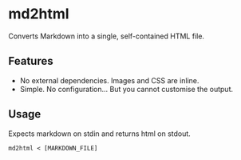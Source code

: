 # md2html

Converts Markdown into a single, self-contained HTML file.


## Features

- No external dependencies. Images and CSS are inline.
- Simple. No configuration... But you cannot customise the output.


## Usage

Expects markdown on stdin and returns html on stdout.

    md2html < [MARKDOWN_FILE]

